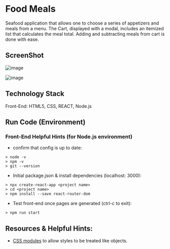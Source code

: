 # Food Meals
Seafood application that allows one to choose a series of appetizers and meals from a menu. The Cart, displayed with a modal, includes an itemized list that calculates the meal total. Adding and subtracting meals from cart is done with ease.

## ScreenShot
![image](https://user-images.githubusercontent.com/112737682/230701203-a461f183-294f-4198-9816-ddb80ccdf695.png)


![image](https://user-images.githubusercontent.com/112737682/230701232-4115fcc9-1784-4860-8c16-1ff74889cea2.png)

## Technology Stack
Front-End: HTML5, CSS, REACT, Node.js


## Run Code (Environment)
### Front-End Helpful Hints (for Node.js environment)
- confirm that config is up to date:

```
> node -v
> npm -v
> git --version
```

- Initial package.json & install dependencies (localhost: 3000):
```
> npx create-react-app <project name>
> cd <project name>
> npm install --save react-router-dom
```
- Test front-end once pages are generated (ctrl-c to exit):
```
> npm run start
```

## Resources & Helpful Hints:
- [CSS modules](https://create-react-app.dev/docs/adding-a-css-modules-stylesheet/) to allow styles to be treated like objects.
